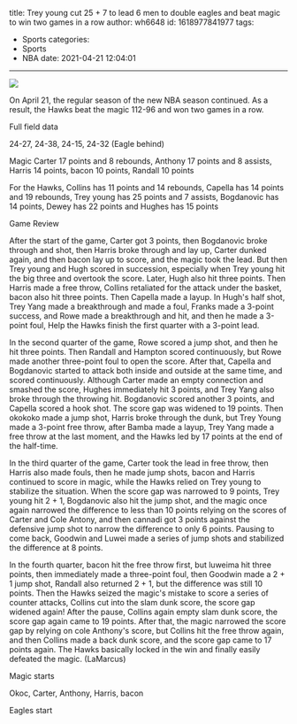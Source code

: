 title: Trey young cut 25 + 7 to lead 6 men to double eagles and beat magic to win two games in a row
author: wh6648
id: 1618977841977
tags: 
- Sports
categories: 
- Sports
- NBA
date: 2021-04-21 12:04:01
---
![](https://p2.itc.cn/q_70/images01/20210421/8f2c75d4cdc04b50bb45ee2332b0cb98.jpeg)


On April 21, the regular season of the new NBA season continued. As a result, the Hawks beat the magic 112-96 and won two games in a row.

Full field data

24-27, 24-38, 24-15, 24-32 (Eagle behind)

Magic Carter 17 points and 8 rebounds, Anthony 17 points and 8 assists, Harris 14 points, bacon 10 points, Randall 10 points

For the Hawks, Collins has 11 points and 14 rebounds, Capella has 14 points and 19 rebounds, Trey young has 25 points and 7 assists, Bogdanovic has 14 points, Dewey has 22 points and Hughes has 15 points

Game Review

After the start of the game, Carter got 3 points, then Bogdanovic broke through and shot, then Harris broke through and lay up, Carter dunked again, and then bacon lay up to score, and the magic took the lead. But then Trey young and Hugh scored in succession, especially when Trey young hit the big three and overtook the score. Later, Hugh also hit three points. Then Harris made a free throw, Collins retaliated for the attack under the basket, bacon also hit three points. Then Capella made a layup. In Hugh's half shot, Trey Yang made a breakthrough and made a foul, Franks made a 3-point success, and Rowe made a breakthrough and hit, and then he made a 3-point foul, Help the Hawks finish the first quarter with a 3-point lead.

In the second quarter of the game, Rowe scored a jump shot, and then he hit three points. Then Randall and Hampton scored continuously, but Rowe made another three-point foul to open the score. After that, Capella and Bogdanovic started to attack both inside and outside at the same time, and scored continuously. Although Carter made an empty connection and smashed the score, Hughes immediately hit 3 points, and Trey Yang also broke through the throwing hit. Bogdanovic scored another 3 points, and Capella scored a hook shot. The score gap was widened to 19 points. Then okokoko made a jump shot, Harris broke through the dunk, but Trey Young made a 3-point free throw, after Bamba made a layup, Trey Yang made a free throw at the last moment, and the Hawks led by 17 points at the end of the half-time.

In the third quarter of the game, Carter took the lead in free throw, then Harris also made fouls, then he made jump shots, bacon and Harris continued to score in magic, while the Hawks relied on Trey young to stabilize the situation. When the score gap was narrowed to 9 points, Trey young hit 2 + 1, Bogdanovic also hit the jump shot, and the magic once again narrowed the difference to less than 10 points relying on the scores of Carter and Cole Antony, and then cannadi got 3 points against the defensive jump shot to narrow the difference to only 6 points. Pausing to come back, Goodwin and Luwei made a series of jump shots and stabilized the difference at 8 points.

In the fourth quarter, bacon hit the free throw first, but luweima hit three points, then immediately made a three-point foul, then Goodwin made a 2 + 1 jump shot, Randall also returned 2 + 1, but the difference was still 10 points. Then the Hawks seized the magic's mistake to score a series of counter attacks, Collins cut into the slam dunk score, the score gap widened again! After the pause, Collins again empty slam dunk score, the score gap again came to 19 points. After that, the magic narrowed the score gap by relying on cole Anthony's score, but Collins hit the free throw again, and then Collins made a back dunk score, and the score gap came to 17 points again. The Hawks basically locked in the win and finally easily defeated the magic. (LaMarcus)

Magic starts

Okoc, Carter, Anthony, Harris, bacon

Eagles start

